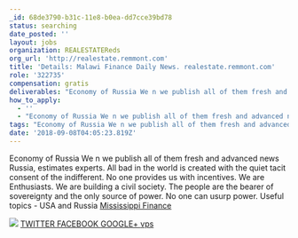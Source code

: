 ```yaml
---
_id: 68de3790-b31c-11e8-b0ea-dd7cce39bd78
status: searching
date_posted: ''
layout: jobs
organization: REALESTATEReds
org_url: 'http://realestate.remmont.com'
title: 'Details: Malawi Finance Daily News. realestate.remmont.com'
role: '322735'
compensation: gratis
deliverables: "Economy of Russia We n we publish all of them fresh and advanced news Russia, estimates experts. All bad in the world is created with the quiet tacit consent of the indifferent. No one provides us with incentives. We are Enthusiasts. We are building a civil society. The people are the bearer of sovereignty and the only source of power. No one can usurp power. Useful topics - USA and Russia <a href=http://realestate.remmont.com>Mississippi Finance</a> \r\n \r\n<img src=\"http://realestate.remmont.com/wp-admin/images/1.png\"> \r\n<a href=https://twitter.com/remontkvartir> TWITTER </a> \r\n<a href=https://www.facebook.com/New-Orleans-Business-322266258259260/> FACEBOOK </a> \r\n<a href=https://plus.google.com/u/0/communities/114235358780334368083> GOOGLE+ </a> \r\n<a href=https://vk.com/public148647116>vps</a>"
how_to_apply:
  - ''
  - "Economy of Russia We n we publish all of them fresh and advanced news Russia, estimates experts. All bad in the world is created with the quiet tacit consent of the indifferent. No one provides us with incentives. We are Enthusiasts. We are building a civil society. The people are the bearer of sovereignty and the only source of power. No one can usurp power. Useful topics - USA and Russia <a href=http://realestate.remmont.com>Mississippi Finance</a> \r\n \r\n<img src=\"http://realestate.remmont.com/wp-admin/images/1.png\"> \r\n<a href=https://twitter.com/remontkvartir> TWITTER </a> \r\n<a href=https://www.facebook.com/New-Orleans-Business-322266258259260/> FACEBOOK </a> \r\n<a href=https://plus.google.com/u/0/communities/114235358780334368083> GOOGLE+ </a> \r\n<a href=https://vk.com/public148647116>vps</a>"
tags: "Economy of Russia We n we publish all of them fresh and advanced news Russia, estimates experts. All bad in the world is created with the quiet tacit consent of the indifferent. No one provides us with incentives. We are Enthusiasts. We are building a civil society. The people are the bearer of sovereignty and the only source of power. No one can usurp power. Useful topics - USA and Russia <a href=http://realestate.remmont.com>Mississippi Finance</a> \r\n \r\n<img src=\"http://realestate.remmont.com/wp-admin/images/1.png\"> \r\n<a href=https://twitter.com/remontkvartir> TWITTER </a> \r\n<a href=https://www.facebook.com/New-Orleans-Business-322266258259260/> FACEBOOK </a> \r\n<a href=https://plus.google.com/u/0/communities/114235358780334368083> GOOGLE+ </a> \r\n<a href=https://vk.com/public148647116>vps</a>"
date: '2018-09-08T04:05:23.819Z'
---
```

Economy of Russia We n we publish all of them fresh and advanced news Russia, estimates experts. All bad in the world is created with the quiet tacit consent of the indifferent. No one provides us with incentives. We are Enthusiasts. We are building a civil society. The people are the bearer of sovereignty and the only source of power. No one can usurp power. Useful topics - USA and Russia <a href=http://realestate.remmont.com>Mississippi Finance</a> 
 
<img src="http://realestate.remmont.com/wp-admin/images/1.png"> 
<a href=https://twitter.com/remontkvartir> TWITTER </a> 
<a href=https://www.facebook.com/New-Orleans-Business-322266258259260/> FACEBOOK </a> 
<a href=https://plus.google.com/u/0/communities/114235358780334368083> GOOGLE+ </a> 
<a href=https://vk.com/public148647116>vps</a>
